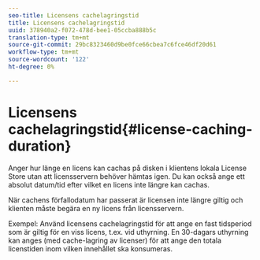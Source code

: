 ```yaml
---
seo-title: Licensens cachelagringstid
title: Licensens cachelagringstid
uuid: 378940a2-f072-478d-bee1-05ccba888b5c
translation-type: tm+mt
source-git-commit: 29bc8323460d9be0fce66cbea7c6fce46df20d61
workflow-type: tm+mt
source-wordcount: '122'
ht-degree: 0%

---
```



# Licensens cachelagringstid{#license-caching-duration}

Anger hur länge en licens kan cachas på disken i klientens lokala License Store utan att licensservern behöver hämtas igen. Du kan också ange ett absolut datum/tid efter vilket en licens inte längre kan cachas.

När cachens förfallodatum har passerat är licensen inte längre giltig och klienten måste begära en ny licens från licensservern.

Exempel: Använd licensens cachelagringstid för att ange en fast tidsperiod som är giltig för en viss licens, t.ex. vid uthyrning. En 30-dagars uthyrning kan anges (med cache-lagring av licenser) för att ange den totala licenstiden inom vilken innehållet ska konsumeras.
